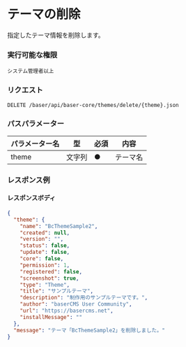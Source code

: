 # テーマの削除

指定したテーマ情報を削除します。

### 実行可能な権限
```
システム管理者以上
```

### リクエスト
```
DELETE /baser/api/baser-core/themes/delete/{theme}.json
``` 

### パスパラメーター

| パラメーター名   | 型   | 必須  | 内容   |
|-----------|-----|-----|------|
| theme        | 文字列  | ●   | テーマ名 |

### レスポンス例
#### レスポンスボディ
```json
{
  "theme": {
    "name": "BcThemeSample2",
    "created": null,
    "version": "",
    "status": false,
    "update": false,
    "core": false,
    "permission": 1,
    "registered": false,
    "screenshot": true,
    "type": "Theme",
    "title": "サンプルテーマ",
    "description": "制作用のサンプルテーマです。",
    "author": "baserCMS User Community",
    "url": "https://basercms.net",
    "installMessage": ""
  },
  "message": "テーマ「BcThemeSample2」を削除しました。"
}

```
